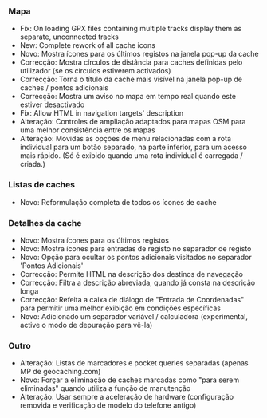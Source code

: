 ### Mapa
- Fix: On loading GPX files containing multiple tracks display them as separate, unconnected tracks
- New: Complete rework of all cache icons
- Novo: Mostra ícones para os últimos registos na janela pop-up da cache
- Correcção: Mostra círculos de distância para caches definidas pelo utilizador (se os círculos estiverem activados)
- Correcção: Torna o título da cache mais visível na janela pop-up de caches / pontos adicionais
- Correcção: Mostra um aviso no mapa em tempo real quando este estiver desactivado
- Fix: Allow HTML in navigation targets' description
- Alteração: Controles de ampliação adaptados para mapas OSM para uma melhor consistência entre os mapas
- Alteração: Movidas as opções de menu relacionadas com a rota individual para um botão separado, na parte inferior, para um acesso mais rápido. (Só é exibido quando uma rota individual é carregada / criada.)

### Listas de caches
- Novo: Reformulação completa de todos os ícones de cache

### Detalhes da cache
- Novo: Mostra ícones para os últimos registos
- Novo: Mostra ícones para entradas de registo no separador de registo
- Novo: Opção para ocultar os pontos adicionais visitados no separador 'Pontos Adicionais'
- Correcção: Permite HTML na descrição dos destinos de navegação
- Correcção: Filtra a descrição abreviada, quando já consta na descrição longa
- Correcção: Refeita a caixa de diálogo de "Entrada de Coordenadas" para permitir uma melhor exibição em condições específicas
- Novo: Adicionado um separador variável / calculadora (experimental, active o modo de depuração para vê-la)

### Outro
- Alteração: Listas de marcadores e pocket queries separadas (apenas MP de geocaching.com)
- Novo: Forçar a eliminação de caches marcadas como "para serem eliminadas" quando utiliza a função de manutenção
- Alteração: Usar sempre a aceleração de hardware (configuração removida e verificação de modelo do telefone antigo)
